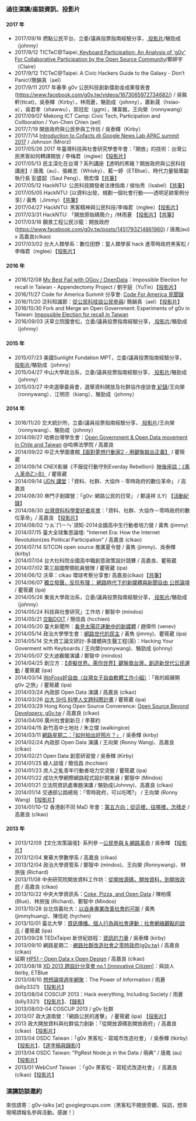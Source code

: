 ### 過往演講/座談資訊、投影片

#### 2017 年
* 2017/09/16 燃點公民平台，立委/議員投票指南經驗分享，[
投影片](https://docs.google.com/presentation/d/1d2FoBcwHSlXG1HOgOBMubTk4IYKHNZ7g5aEVaA9IF1c)/駱勁成（johnny）
* 2017/9/12 TICTeC@Taipei:[
Keyboard Participation: An Analysis of 'g0v' For Collaborative Participation by the Open Source Community](https://hackmd.io/KwUwhgZgzAbAxsAtAIwBwAYKICxmAdhQEYQQd1URsYRUAmEATiiA#keyboard-participation-an-analysis-of-‘g0v’-for-collaborative-participation-by-the-open-source-community-ting-yu-cheng-national-taiwan-university)/鄭婷宇（Claire）
* 2017/9/12 TICTeC@Taipei: A Civic Hackers Guide to the Galaxy - Don’t Panic!/簡韻真（ael）
* 2017/9/11 2017 年春季 g0v 公民科技創新獎助金成果發表會(https://www.facebook.com/g0v.tw/videos/1673065972734682/) / 吳銘軒(ttcat)，吳泰輝（Kirby），林雨蒼，駱勁成（johnny），蕭新晟（hsiao-a），吳君孝（shawwu），郭冠宏（ggm），陳韋銘，王向榮（ronnywang）
* 2017/09/07 Mekong ICT Camp: Civic Tech, Participation and Collboration / Yun-Chen Chien (ael)
* 2017/7/19 開放政府與公民參與工作坊 / 吳泰輝（Kirby）
* 2017/7/14 [Introduction to Cofacts @ Google News Lab APAC summit 2017](https://www.youtube.com/watch?v=569cj67xN7c) / Johnson (Mrorz)
* 2017/05/26 2017 年臺灣科技與社會研究學會年會：「開放」的技術：台灣公民黑客如何轉譯開放 / 李梅君（mglee）【[投影片](https://www.slideshare.net/atmglee/ss-76388939)】
* 2017/05/13 民主深化在台灣？系列講座【透明的黑箱？開放政府與公民科技講座】/ 唐鳳（au）、張維志（Whisky）、藍一婷（ETBlue）、時代力量智庫副執行長 彭盛韶（Saul Peng）、簡宏偉【[共筆](https://paper.dropbox.com/doc/2017.05.13-yJqLSDwQEJLfbJachOV4o)】
* 2017/05/12 HackNTU: 公民科技開發者法律指南 / 侯怡秀（Isabel）【[共筆](https://paper.dropbox.com/doc/2017-7-0512-BaLxYpKNeotZmazz8LbGn)】
* 2017/05/05 HackNTU: [以資料出發，規劃一個社會行動——透明足跡案例分享] / 黃雋（Jimmy）【[共筆](https://paper.dropbox.com/doc/2017-6-0505-iVOBkTVTIioejvIu9pL5m)】
* 2017/04/27 HackNTU: 黑客精神與公民科技/李梅君（mglee）【[投影片](https://www.slideshare.net/atmglee/ss-74613030)】
* 2017/03/31 HackNTU: 「開放原始碼簡介」/林雨蒼 【[投影片](http://bit.ly/2oguxxA)】【[共筆](https://paper.dropbox.com/doc/2017-1-0331-nqgwIQkCJQci06J1tSNUa)】
* 2017/03/16 願景工程公民沙龍：開放政府(https://www.facebook.com/g0v.tw/posts/1451793214861960) / 唐鳳(au) x 高嘉良(clkao)
* 2017/03/02 台大人類學系：數位田野：當人類學家 hack 進零時政府黑客松 / 李梅君（mglee）【[投影片](https://www.slideshare.net/atmglee/hack-72734675)】

#### 2016 年

* 2016/12/08 [My Best Fail with OGov / OpenData](https://en.ogpsummit.org/osem/conference/ogp-summit/program/proposal/718)：Impossible Election for recall in Taiwan - Appendectomy Project / 劉宇庭（YuTin）【[投影片](https://docs.google.com/presentation/d/1UGb8YonaEOtItH8zs34Bvbqc41ySetWLY3S21LTjgcg/edit?usp=sharing)】
* 2016/11/27 Code for America Summit 分享會: [Code For America 見聞錄
](https://docs.google.com/presentation/d/104hcJU9NZgx9HVgpVoAk-ZjhhuTusNMkCy4w5gpiCaI/edit?usp=sharing)
* 2016/11/20 泛科知識節：[從公民科技談公民參與](https://www.youtube.com/watch?v=qcapUY4Oh9s)/ 簡韻真（ael）【[投影片](https://docs.google.com/presentation/d/1CxBv1qzzUgpFUn_XTBSVAloA1GJwj8Sre9mn6v9GUWQ/edit?usp=sharing)】
* 2016/10/30 Fork and Merge an Open Government: Experiments of g0v in Taiwan: [Impossible Election for recall in Taiwan](https://docs.google.com/presentation/d/1zsUfYicpPuQk9SOvmBRWNxciX8HCUlmsg_5cZkqwO-s/edit?usp=sharing)
* 2016/09/03 沃草立院國會松，立委/議員投票指南經驗分享，[
投影片](https://docs.google.com/presentation/d/1d5wtwdoRZNtld_WWk3MbStVPcPpTXPZDH_CFlieYoPs)/駱勁成（johnny）

#### 2015 年
* 2015/07/23 美國Sunlight Fundation MPT，立委/議員投票指南經驗分享，[
投影片](https://docs.google.com/presentation/d/1WcdhhbgZJRnkhJfTJ4qXDBb-babOM-HgWGdbtC_t-xY)/駱勁成（johnny）
* 2015/04/27 中山大學政治系，立委/議員投票指南經驗分享，[
投影片](https://docs.google.com/presentation/d/1l4a6SEwYYNrtsSM-34FinPlY2CRXQOr8vm-Cx10nfQg)/駱勁成（johnny）
* 2015/03/27 中央選舉委員會，選舉資料開放及社群協作座談會[
紀錄](http://hackpad.g0v.link/wW1K62Txnsb.html)/王向榮（ronnywang）、江明宗（kiang）、駱勁成（johnny）

#### 2014 年
* 2016/11/20 交大統計所，立委/議員投票指南經驗分享，[
投影片](https://docs.google.com/presentation/d/1RQAcVWRXX8pdMobjVGh1JrylN4JQeebO7wwVmlP3V84)/王向榮（ronnywang）、駱勁成（johnny）
* 2014/09/27 哈佛台灣學生會：[Open Government & Open Data movement in Chile and Taiwan](https://www.facebook.com/photo.php?fbid=10152633344256999&set=a.10150266132596999.368164.559471998&type=1) @哈佛法學院 / 高嘉良
* 2014/09/22 中正大學圖書館[【面對夢想行動家2 - 用鍵盤敲出正義】](http://ccuweb.ccu.edu.tw/calendar/view-details.php?id=436) / 瞿筱葳
* 2014/09/14 CNEX影展《不服從行動守則Everday Rebellion》[映後座談：《素人革命Z＞B》](http://tw.cnexfest.org/?page_id=677) / 瞿筱葳
* 2014/09/14 [UDN 講堂](http://udntalks.udn.com/2014/info.php)：「資料、社群、大協作 - 零時政府的數位革命」 / 高嘉良
* 2014/08/30 串門子創媒營：「g0v: 網路公民的日常」 / 鄭遠祥 (LY) 【[活動紀錄](https://www.facebook.com/chainthemedia/posts/807172442668048)】
* 2014/08/30 [台灣資料科學愛好者年會](http://twconf.data-sci.org/agenda/speech/)：「資料、社群、大協作－零時政府的數位革命」/ 高嘉良 【[投影片](http://www.slideshare.net/tw_dsconf/g0v-dsconf)】
* 2014/08/02 ㄅㄠˋㄇㄧㄣˊ須知-2014全國高中生行動者培力營 / 黃雋 (jimmy)
* 2014/07/15 臺大全球集思論壇: "Internet Era: How the Internet Revolutionizes Political Participation" / 高嘉良 (clkao)
* 2014/07/14 SITCON open source 推廣夏令營 / 黃雋 (jimmy)、吳泰輝 (kirby)
* 2014/07/04 台大社科院全國高中職創意政策設計競賽 / 高嘉良、瞿筱葳
* 2014/07/02 第三屆國際領航員營隊 / 瞿筱葳 (ipa)
* 2014/06/12 沃草：clkao 環球考察分享會/ 高嘉良(clkao)【[共筆](https://g0v.hackpad.tw/ep/pad/static/zlvgEFmKNel)】
* 2014/06/07 [獨立發聲，反抗有理： 網路時代下的新媒體與新聞自由 公民論壇](https://www.facebook.com/events/1414694238809642/?ref=25&source=1) / 瞿筱葳 (ipa)
* 2014/05/26 東吳大學政治系，立委/議員投票指南經驗分享，[
投影片](https://docs.google.com/presentation/d/115ths0HtqEMg92r_ge-pIZGN_02mZpAGsbxXLzizVJk)/駱勁成（johnny）
* 2014/05/24 科技與社會研究」工作坊 / 鄭智中 (mindos)
* 2014/05/21 [交點DOIT](https://taiwan-doit.com/) / 簡信昌 (hcchien)
* 2014/05/20 臺大新聞所：[看見太陽花運動中的新媒體](http://ntujournal.blogspot.tw/2014/05/g0ve.html) / 趙偉伶 (venev)
* 2014/05/14 政治大學學生會：[網路世代的民主](http://moltke.cc.nccu.edu.tw/Registration/registration.do?action=conferenceInfo&conferenceID=X08095) / 黃雋 (jimmy)、瞿筱葳 (ipa)
* 2014/05/14 交大資工論文研討-多媒體與生醫工程(英)：Hacking Your Goverment with Keyboards / 王向榮(ronnywang)、駱勁成 (johnny)
* 2014/05/07 交大迪霸閣演講 / 鄭智中 (mindos)
* 2014/04/25 創立方：[【虛擬世界。需你世界】鍵盤救台灣，創造新世代公民運動](http://vevent.flyingv.cc/event/12) / 瞿筱葳 (ipa)
* 2014/03/14 [WoFoss好自由（台灣女子自由軟體工作小組）](http://wofoss.kktix.cc/events/wofoss043-201403)：「我的超展開 g0v 之旅」/ 瞿筱葳 (ipa)
* 2014/03/24 內政部 Open Data 演講 / 高嘉良 (clkao)
* 2014/03/26 [台大 SHS 科學人文跨科際計畫](http://shs.ntu.edu.tw/shs/?p=26223) / 瞿筱葳 (ipa)
* 2014/03/29 Hong Kong Open Source Converence: [Open Source Beyond Developers: g0v.tw](http://opensource.hk/en/2014/open-source-beyond-developers-g0v.tw) / 高嘉良 (clkao)
* 2014/04/06 廣州社會創新日 / 李慕約
* 2014/04/15 新竹高中土地社 / 朱立傑 (walkingice)
* 2014/03/11 [網路星期二：「如何拍出好照片？」](http://nettuesday.tw/events/2014/03/456) / 吳泰輝 (kirby)
* 2014/02/24 內政部 Open Data 演講 / 王向榮 (Ronny Wang)、高嘉良 (clkao)
* 2014/02/21 Open Data 創意研習營 / 吳泰輝 (Kirby)
* 2014/01/25 綠人談壇 / 簡信昌 (hcchien)
* 2014/01/23 庶人之亂青年行動者培力交流營 / 瞿筱葳 (ipa)
* 2014/01/22 成功大學網際網路程式設計期末展 / 鄭智中 (Mindos)
* 2014/01/21 立法院資訊處專題演講 / 駱勁成(Johnny)、高嘉良 (clkao)
* 2014/01/14 交通部公路總局：「零時政府，可以吃嗎?」 / 王向榮 (Ronny Wang) 【[投影片](https://docs.google.com/presentation/d/1hpzKM_14LsWd9n30th1ZUxeN-bMY7ihLpLHY5rmivic/edit?usp=sharing)】
* 2014/01/10-12 香港創不同 MaD 年會：[第五方向：從這裡，往哪裡，怎樣走](http://www.mad.asia/posts/557/MaD%20Forum/The-Fifth-Direction:-From-Here-and-Now-to-an-Envisioned-There) / 高嘉良 (clkao)

#### 2013 年

* 2013/12/09【文化攻策論壇】‧ 系列參 ─[公民參與 & 網路革命](https://www.facebook.com/events/334833043324985/) / 吳泰輝 【[投影片](https://docs.google.com/file/d/0B_UpRpAst1MYeXhnMHZFX21MTjg/edit)】
* 2013/12/04 東華大學數學系 / 高嘉良 (clkao)
* 2013/12/04 政治大學資管系 / 鄭智中 (mindos)、王向榮 (Ronnywang)、林旅強 (Richard)
* 2013/11/08 中央研究院開放資料工作坊：[從開放源碼，開放資料，到開放政府](http://odw.tw/) / 高嘉良 (clkao)
* 2013/10/22 中央大學資訊系：[Coke, Pizza, and Open Data](http://www.openfoundry.org/tw/activities/details/404) / 陳柏儒 (Blue)、林旅強 (Richard)、鄭智中 (Mindos)
* 2013/10/28 台北信義社大：[以自身專業改善社會的可能](http://www.xycc.org.tw/class/102-2-P/W06.htm) / 黃雋 (jimmyhuang)、陳信屹 (hychen)
* 2013/10/01 臺北大學：[資訊傳播、個人行為與社會運動：社會網絡觀點的啟示](http://www.ntpu.edu.tw/chinese/todayEvents_more.php?id=3522) / 瞿筱葳 (ipa)
* 2013/09/28 TEDxTaipei 新世紀啟程：[資訊的力量](http://tedxtaipei.com/talks/2013-kirby-wu/) / 吳泰輝 (kirby)
* 2013/09/10 網路星期二 : [網路社群改造社會之零時政府(g0v.tw)](http://nettuesday.tw/events/2013/09/438) / 高嘉良 (clkao)
* 延期 [HP51 – Open Data x Open Design](http://www.hpx-party.com/hpx-events/hp51) / 高嘉良 (clkao)
* 2013/08/18 [XD 2013 跨設計分享會 no.1 [Innovative Citizen]](http://www.xd-crossdesign.com/2013/08/xd-2013-no1-innovative-citizen.html)：與談人 tkirby, ETBlue
* 2013/08/10 [想想論壇週年網聚](https://docs.google.com/forms/d/1_9DLzyqI2uKzqZiNFalOHjrHLCkUbtFXa0m3ZtsPUTw/viewform)：The Power of Information / 雨蒼 (billy3321) 【[投影片](https://docs.google.com/presentation/d/1nX_kZNY0YX0Ilmhavp3Bkwayf6s6Kljgb1fxQTGgk9c/pub)】
* 2013/08/04 COSCUP 2013：Hack everything, Including Society / 雨蒼 (billy3321) 【[投影片](http://goo.gl/XHNPX4)】、【[錄影](https://www.youtube.com/watch?v=W4BbHx0G5jE)】
* 2013/08/03-04 COSCUP 2013 / g0v 社群
* 2013/07 政大道南營：「網路公民的進擊」 / 瞿筱葳 (ipa) 【[投影片](https://speakerdeck.com/ipaaa/g0v-wang-lu-gong-min-de-jin-ji)】
* 2013 政大開放資料與社群協力創新：「從開放源碼到開放政府」/ 高嘉良 (clkao) 【[投影片](https://speakerdeck.com/clkao/cong-kai-fang-yuan-ma-dao-kai-fang-zheng-fu)】
* 2013/04 OSDC Taiwan：「g0v 黑客松 - 寫城市改造社會」 / 吳泰輝 (tkirby) 【[投影片](https://speakerdeck.com/tkirby/g0v-hei-ke-song-xie-cheng-shi-gai-zao-she-hui)】、【[逐字稿與錄影](http://blog.g0v.tw/post/58752578556))】
* 2013/04 OSDC Taiwan: "PgRest Node.js in the Data / 萌典" / 唐鳳 (au) 【[投影片](https://speakerdeck.com/audreyt/pgrest-node-dot-js-in-the-database)】
* 2013/01 WebConf Taiwan ：「g0v 黑客松 - 寫程式改造社會」 / 高嘉良 (clkao)【[投影片](https://speakerdeck.com/clkao/g0v-hei-ke-song-xie-cheng-shi-gai-zao-she-hui)】

### 演講訪談邀約

來信請寄：g0v-talks [at] googlegroups.com（黑客松不開放旁聽、採訪，想來現場請報名參與活動。感謝！）


